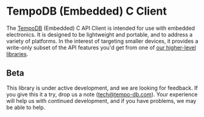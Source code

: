 # TempoDB (Embedded) C Client

The [TempoDB](http://www.tempo-db.com) (Embedded) C API Client is intended for use with embedded electronics. It is designed to be lightweight and portable, and to address a variety of platforms. In the interest of targeting smaller devices, it provides a write-only subset of the API features you'd get from one of [our higher-level libraries](http://tempo-db.com/docs/clients/).

## Beta

This library is under active development, and we are looking for feedback. If you give this it a try, drop us a note (<tech@tempo-db.com>). Your experience will help us with continued development, and if you have problems, we may be able to help.